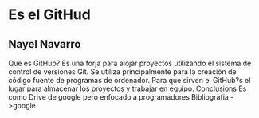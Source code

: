 # Es el GitHud
## Nayel Navarro 
Que es GitHub? Es una forja para alojar proyectos utilizando el sistema de control de versiones Git. Se utiliza principalmente para la creación de código fuente de programas de ordenador.
Para que sirven el GitHub?s el lugar para almacenar los proyectos y trabajar en equipo.
Conclusions Es como Drive de google pero enfocado a programadores
Bibliografia ->google
